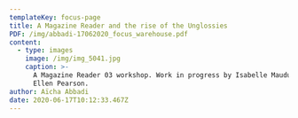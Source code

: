 ```yaml
---
templateKey: focus-page
title: A Magazine Reader and the rise of the Unglossies
PDF: /img/abbadi-17062020_focus_warehouse.pdf
content:
  - type: images
    image: /img/img_5041.jpg
    caption: >-
      A Magazine Reader 03 workshop. Work in progress by Isabelle Mauduit and
      Ellen Pearson.
author: Aïcha Abbadi
date: 2020-06-17T10:12:33.467Z
---
```


